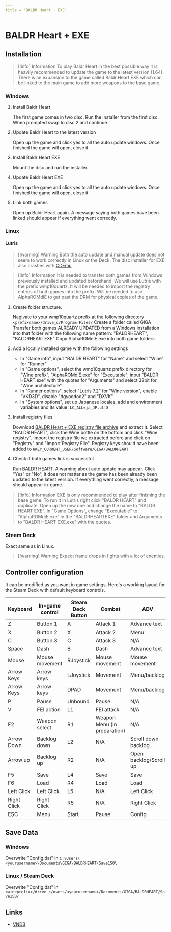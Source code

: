 ```yaml
---
title = 'BALDR Heart + EXE'
---
```


# BALDR Heart + EXE
## Installation

> [!info] Information
> To play Baldr Heart in the best possible way it is heavily recommended to update the game to the latest version (1.64). There is an expansion to the game called Baldr Heart EXE which can be linked to the main game to add more weapons to the base game.

### Windows

1. Install Baldr Heart

   The first game comes in two disc.
   Run the installer from the first disc.
   When prompted swap to disc 2 and continue.

2. Update Baldr Heart to the latest version

   Open up the game and click yes to all the auto update windows.
   Once finished the game will open, close it.

3. Install Baldr Heart EXE

   Mount the disc and run the installer.

4. Update Baldr Heart EXE

   Open up the game and click yes to all the auto update windows.
   Once finished the game will open, close it.

5. Link both games

   Open up Baldr Heart again. A message saying both games have been linked should appear if everything went correctly.

### Linux

#### Lutris

> [!warning] Warning
> Both the auto update and manual update does not seem to work correctly in Linux or the Deck. The disc installer for EXE also crashes with [CDEmu](/linux/cdemu).

> [!info] Information
> It is needed to transfer both games from Windows previously installed and updated beforehand. We will use Lutris with the prefix wmp10quartz. It will be needed to import the registry entries of both games into the prefix. Will be needed to use AlphaROMdiE to get past the DRM for physical copies of the game.

1. Create folder structure.

   Nagivate to your wmp10quartz prefix at the following directory `<prefixname>/drive_c/Program Files/`
   Create a folder called GIGA
   Transfer both games ALREADY UPDATED from a Windows installation into that folder with the following name pattern: "BALDRHEART", "BALDRHEARTEXE"
   Copy AlphaROMdiE.exe into both game folders

2. Add a locally installed game with the following settings

   * In "Game info", input "BALDR HEART" for "Name" abd select "Wine" for "Runner"
   * In "Game options", select the wmp10quartz prefix directory for "Wine prefix", "AlphaROMdiE.exe" for "Executable", input "BALDR HEART.exe" with the quotes for "Arguments" and select 32bit for "Wine architecture"
   * In "Runner options", select "Lutris 7.2" for "Wine version", enable "VKD3D", disable "dgvoodoo2" and "DXVK"
   * In "System options", set up Japanese locales, add and environment variables and its value: `LC_ALL=ja_JP.utf8`

3. Install registry files

   Download [BALDR Heart + EXE registry file archive](https://pixeldrain.com/u/9tPKrzFK) and extract it.
   Select "BALDR HEART", click the Wine bottle on the bottom and click "Wine registry".
   Import the registry file we extracted before and click on "Registry" and "Import Registry File".
   Registry keys should have been added to `HKEY_CURRENT_USER/Software/GIGA/BALDRHEART`

4. Check if both games link is successful

   Run BALDR HEART.
   A warning about auto update may appear. Click "Yes" or "No", it does not matter as the game has been already been updated to the latest version.
   If everything went correctly, a message should appear in-game.

> [!info] Information
> EXE is only recommended to play after finishing the base game. To run it in Lutris right click "BALDR HEART" and duplicate. Open up the new one and change the name to "BALDR HEART EXE". In "Game Options", change "Executable" to "AlphaROMdiE.exe" in the "BALDRHEARTEXE" folder and Arguments to "BALDR HEART EXE.exe" with the quotes.

### Steam Deck

Exact same as in Linux.

> [!warning] Warning
> Expect frame drops in fights with a lot of enemies.

## Controller configuration

It can be modified as you want in game settings. Here's a working layout for the Steam Deck with default keyboard controls.

| Keyboard    | In-game control | Steam Deck Button | Combat                       | ADV                    |
|-------------|-----------------|-------------------|------------------------------|------------------------|
| Z           | Button 1        | A                 | Attack 1                     | Advance text           |
| X           | Button 2        | X                 | Attack 2                     | Menu                   |
| C           | Button 3        | C                 | Attack 3                     | N/A                    |
| Space       | Dash            | B                 | Dash                         | Advance text           |
| Mouse       | Mouse movement  | RJoystick         | Mouse movement               | Mouse movement         |
| Arrow Keys  | Arrow keys      | LJoystick         | Movement                     | Menu/backlog           |
| Arrow Keys  | Arrow keys      | DPAD              | Movement                     | Menu/backlog           |
| P           | Pause           | Unbound           | Pause                        | N/A                    |
| V           | FEI action      | L1                | FEI attack                   | N/A                    |
| F2          | Weapon select   | R1                | Weapon Menu (in preparation) | N/A                    |
| Arrow Down  | Backlog down    | L2                | N/A                          | Scroll down backlog    |
| Arrow up    | Backlog up      | R2                | N/A                          | Open backlog/Scroll up |
| F5          | Save            | L4                | Save                         | Save                   |
| F6          | Load            | R4                | Load                         | Load                   |
| Left Click  | Left Click      | L5                | N/A                          | Left Click             |
| Right Click | Right Click     | R5                | N/A                          | Right Click            |
| ESC         | Menu            | Start             | Pause                        | Config                 |

## Save Data

### Windows

Overwrite "Config.dat" in `C:\Users\<yourusername>\Documents\GIGA\BALDRHEART\Save150\`

### Linux / Steam Deck

Overwrite "Config.dat" in `<wineprefix>/drive_c/users/<yourusername>/Documents/GIGA/BALDRHEART/Save150/`

## Links

* [VNDB](https://vndb.org/v18783)
